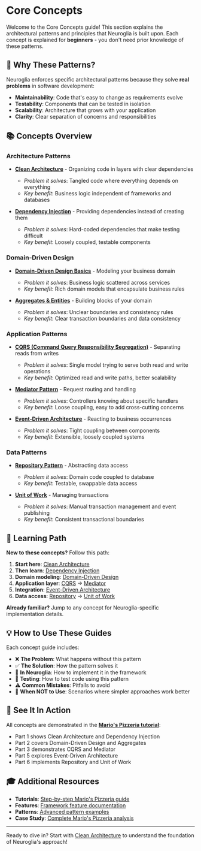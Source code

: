# Core Concepts

Welcome to the Core Concepts guide! This section explains the architectural patterns and principles that Neuroglia is built upon. Each concept is explained for **beginners** - you don't need prior knowledge of these patterns.

## 🎯 Why These Patterns?

Neuroglia enforces specific architectural patterns because they solve **real problems** in software development:

- **Maintainability**: Code that's easy to change as requirements evolve
- **Testability**: Components that can be tested in isolation
- **Scalability**: Architecture that grows with your application
- **Clarity**: Clear separation of concerns and responsibilities

## 📚 Concepts Overview

### Architecture Patterns

- **[Clean Architecture](clean-architecture.md)** - Organizing code in layers with clear dependencies

  - _Problem it solves_: Tangled code where everything depends on everything
  - _Key benefit_: Business logic independent of frameworks and databases

- **[Dependency Injection](dependency-injection.md)** - Providing dependencies instead of creating them
  - _Problem it solves_: Hard-coded dependencies that make testing difficult
  - _Key benefit_: Loosely coupled, testable components

### Domain-Driven Design

- **[Domain-Driven Design Basics](domain-driven-design.md)** - Modeling your business domain

  - _Problem it solves_: Business logic scattered across services
  - _Key benefit_: Rich domain models that encapsulate business rules

- **[Aggregates & Entities](aggregates-entities.md)** - Building blocks of your domain
  - _Problem it solves_: Unclear boundaries and consistency rules
  - _Key benefit_: Clear transaction boundaries and data consistency

### Application Patterns

- **[CQRS (Command Query Responsibility Segregation)](cqrs.md)** - Separating reads from writes

  - _Problem it solves_: Single model trying to serve both read and write operations
  - _Key benefit_: Optimized read and write paths, better scalability

- **[Mediator Pattern](mediator.md)** - Request routing and handling

  - _Problem it solves_: Controllers knowing about specific handlers
  - _Key benefit_: Loose coupling, easy to add cross-cutting concerns

- **[Event-Driven Architecture](event-driven.md)** - Reacting to business occurrences
  - _Problem it solves_: Tight coupling between components
  - _Key benefit_: Extensible, loosely coupled systems

### Data Patterns

- **[Repository Pattern](repository.md)** - Abstracting data access

  - _Problem it solves_: Domain code coupled to database
  - _Key benefit_: Testable, swappable data access

- **[Unit of Work](unit-of-work.md)** - Managing transactions
  - _Problem it solves_: Manual transaction management and event publishing
  - _Key benefit_: Consistent transactional boundaries

## 🚦 Learning Path

**New to these concepts?** Follow this path:

1. **Start here**: [Clean Architecture](clean-architecture.md)
2. **Then learn**: [Dependency Injection](dependency-injection.md)
3. **Domain modeling**: [Domain-Driven Design](domain-driven-design.md)
4. **Application layer**: [CQRS](cqrs.md) → [Mediator](mediator.md)
5. **Integration**: [Event-Driven Architecture](event-driven.md)
6. **Data access**: [Repository](repository.md) → [Unit of Work](unit-of-work.md)

**Already familiar?** Jump to any concept for Neuroglia-specific implementation details.

## 💡 How to Use These Guides

Each concept guide includes:

- ❌ **The Problem**: What happens without this pattern
- ✅ **The Solution**: How the pattern solves it
- 🔧 **In Neuroglia**: How to implement it in the framework
- 🧪 **Testing**: How to test code using this pattern
- ⚠️ **Common Mistakes**: Pitfalls to avoid
- 🚫 **When NOT to Use**: Scenarios where simpler approaches work better

## 🍕 See It In Action

All concepts are demonstrated in the **[Mario's Pizzeria tutorial](../tutorials/index.md)**:

- Part 1 shows Clean Architecture and Dependency Injection
- Part 2 covers Domain-Driven Design and Aggregates
- Part 3 demonstrates CQRS and Mediator
- Part 5 explores Event-Driven Architecture
- Part 6 implements Repository and Unit of Work

## 🎓 Additional Resources

- **Tutorials**: [Step-by-step Mario's Pizzeria guide](../tutorials/index.md)
- **Features**: [Framework feature documentation](../features/index.md)
- **Patterns**: [Advanced pattern examples](../patterns/index.md)
- **Case Study**: [Complete Mario's Pizzeria analysis](../case-studies/mario-pizzeria/index.md)

---

Ready to dive in? Start with [Clean Architecture](clean-architecture.md) to understand the foundation of Neuroglia's approach!
